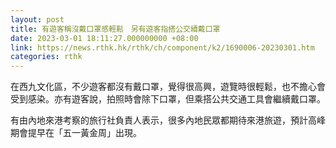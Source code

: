 ```yaml
---
layout: post
title: 有遊客稱沒戴口罩感輕鬆　另有遊客指搭公交續戴口罩
date: 2023-03-01 18:11:27.000000000 +08:00
link: https://news.rthk.hk/rthk/ch/component/k2/1690006-20230301.htm
categories: rthk
---
```


在西九文化區，不少遊客都沒有戴口罩，覺得很高興，遊覽時很輕鬆，也不擔心會受到感染。亦有遊客說，拍照時會除下口罩，但乘搭公共交通工具會繼續戴口罩。

有由內地來港考察的旅行社負責人表示，很多內地民眾都期待來港旅遊，預計高峰期會提早在「五一黃金周」出現。
